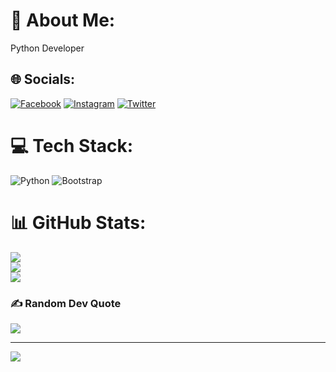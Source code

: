 # 💫 About Me:
Python Developer<br>


## 🌐 Socials:
[![Facebook](https://img.shields.io/badge/Facebook-%231877F2.svg?logo=Facebook&logoColor=white)](https://facebook.com/Thebanday) [![Instagram](https://img.shields.io/badge/Instagram-%23E4405F.svg?logo=Instagram&logoColor=white)](https://instagram.com/thebanday) [![Twitter](https://img.shields.io/badge/Twitter-%231DA1F2.svg?logo=Twitter&logoColor=white)](https://twitter.com/bandaymajid70) 

# 💻 Tech Stack:
![Python](https://img.shields.io/badge/python-3670A0?style=for-the-badge&logo=python&logoColor=ffdd54) ![Bootstrap](https://img.shields.io/badge/bootstrap-%23563D7C.svg?style=for-the-badge&logo=bootstrap&logoColor=white)
# 📊 GitHub Stats:
![](https://github-readme-stats.vercel.app/api?username=Thebanday&theme=blueberry&hide_border=false&include_all_commits=true&count_private=false)<br/>
![](https://github-readme-streak-stats.herokuapp.com/?user=Thebanday&theme=blueberry&hide_border=false)<br/>
![](https://github-readme-stats.vercel.app/api/top-langs/?username=Thebanday&theme=blueberry&hide_border=false&include_all_commits=true&count_private=false&layout=compact)

### ✍️ Random Dev Quote
![](https://quotes-github-readme.vercel.app/api?type=horizontal&theme=radical)

---
[![](https://visitcount.itsvg.in/api?id=Thebanday&icon=0&color=9)](https://visitcount.itsvg.in)

<!-- Proudly created with GPRM ( https://gprm.itsvg.in ) -->